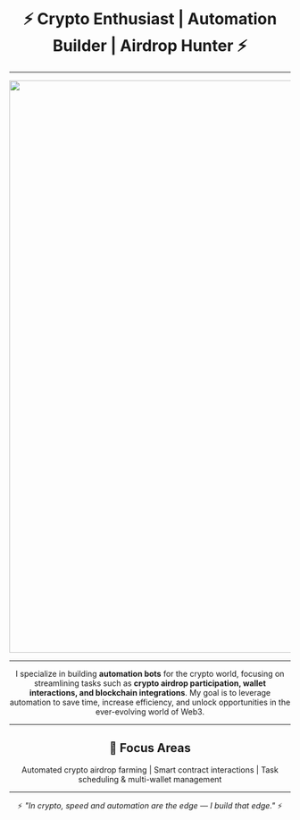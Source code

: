 <div align="center">

# ⚡ **Crypto Enthusiast | Automation Builder | Airdrop Hunter** ⚡

---

<img width="1536" height="1024" alt="image" src="https://github.com/user-attachments/assets/f1a91821-3a2b-43b1-b825-d6ccc1de8d20" />

---

I specialize in building **automation bots** for the crypto world, focusing on streamlining tasks such as **crypto airdrop participation, wallet interactions, and blockchain integrations**. My goal is to leverage automation to save time, increase efficiency, and unlock opportunities in the ever-evolving world of Web3.

---

## 🔧 Focus Areas
Automated crypto airdrop farming | Smart contract interactions | Task scheduling & multi-wallet management

---

⚡ *"In crypto, speed and automation are the edge — I build that edge."* ⚡

</div>
